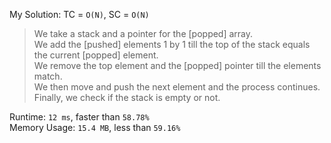 My Solution: TC = `O(N)`, SC = `O(N)`

> We take a stack and a pointer for the [popped] array. <br>
> We add the [pushed] elements 1 by 1 till the top of the stack equals the current [popped] element. <br>
> We remove the top element and the [popped] pointer till the elements match. <br>
> We then move and push the next element and the process continues. <br>
> Finally, we check if the stack is empty or not. <br>

Runtime: `12 ms`, faster than `58.78%` <br>
Memory Usage: `15.4 MB`, less than `59.16%`